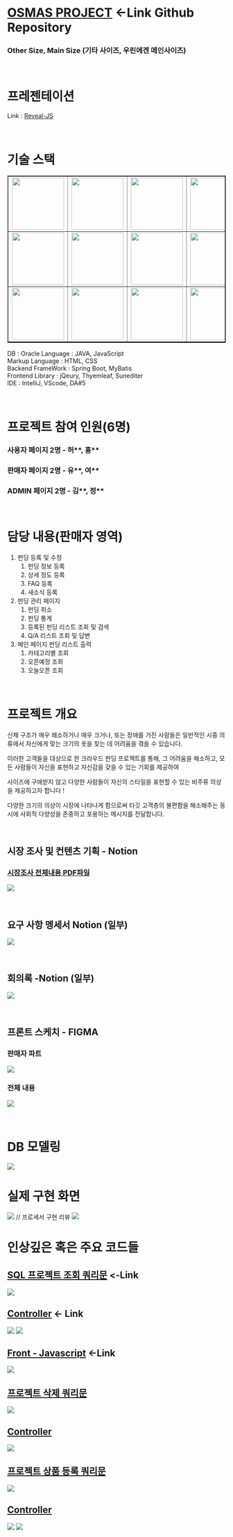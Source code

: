 # [OSMAS PROJECT](https://github.com/i-DLE1/OSMASbySpringBoot) <-Link Github Repository

### Other Size, Main Size (기타 사이즈, 우린에겐 메인사이즈)

<br>

# 프레젠테이션
Link : [Reveal-JS](https://yoosc89.github.io/DevStudy/Project/OSMAS/presentation/)

<br>

# 기술 스택
<table border=2>
   <tr>
      <td><img src="/Resource/Logo/oracle.jpg" width=120 height=120></td>
      <td><img src="/Resource/Logo/java.jpg" width=120 height=120></td>
      <td><img src="/Resource/Logo/mybatis.jpg" width=120 height=120></td>
      <td><img src="/Resource/Logo/springboot.jpg" width=120 height=120></td>
   </tr>
   <tr>
      <td><img src="/Resource/Logo/html.jpg" width=120 height=120></td>
      <td><img src="/Resource/Logo/css.jpg" width=120 height=120></td>
      <td><img src="/Resource/Logo/jqeury.jpg" width=120 height=120></td>
      <td><img src="/Resource/Logo/Thyemleaf.jpg" width=120 height=120></td>
   </tr>
   <tr>
      <td><img src="/Resource/Logo/intelij.jpg" width=120 height=120></td>
      <td><img src="/Resource/Logo/vscode.jpg" width=120 height=120></td>
      <td><img src="/Resource/Logo/figma.jpg" width=120 height=120></td>
      <td><img src="/Resource/Logo/notion.jpg" width=120 height=120></td>
   </tr>
</table>

DB : Oracle
Language : JAVA, JavaScript  
Markup Language : HTML, CSS  
Backend FrameWork : Spring Boot, MyBatis  
Frontend Library : jQeury, Thyemleaf, Sunediter  
IDE : IntelliJ, VScode, DA#5


<br>

# 프로젝트 참여 인원(6명)
### 사용자 페이지 2명 - 허**, 홍**
### 판매자 페이지 2명 - 유**, 여** 
### ADMIN 페이지 2명 - 김**, 정**

<br>

# 담당 내용(판매자 영역)
1. 펀딩 등록 및 수정
   1. 펀딩 정보 등록
   2. 상세 정도 등록
   3. FAQ 등록
   4. 새소식 등록  
2. 펀딩 관리 페이지
   1. 펀딩 취소
   2. 펀딩 통계
   3. 등록된 펀딩 리스트 조회 및 검색
   4. Q/A 리스트 조회 및 답변
3. 몌인 페이지 펀딩 리스트 출력
   1. 카테고리별 조회
   2. 오픈예정 조회
   3. 오늘오픈 조회

<br>

# 프로젝트 개요

신체 구조가 매우 왜소하거나 매우 크거나, 또는 장애를 가진 사람들은 일반적인 시중 의류에서 자신에게 맞는 크기의 옷을 찾는 데 어려움을 겪을 수 있습니다.

이러한 고객들을 대상으로 한 크라우드 펀딩 프로젝트를 통해, 그 어려움을 해소하고, 모든 사람들이 자신을 표현하고 자신감을 갖을 수 있는 기회를 제공하여

사이즈에 구애받지 않고 다양한 사람들이 자신의 스타일을 표현할 수 있는 비주류 의상을 제공하고자 합니다 !

다양한 크기의 의상이 시장에 나타나게 함으로써 타깃 고객층의 불편함을 해소해주는 동시에 사회적 다양성을 존중하고 포용하는 메시지를 전달합니다.


<br>


## 시장 조사 및 컨텐츠 기획 - Notion
### [시장조사 전체내용 PDF파일](./presentation/files/Market-research.pdf)
![](./presentation/images/research-part.jpg)

<br>

<!-- ## 주요 기능 분석(담당영역) -->
<!-- ![](presentation/images/func.jpg) -->

## 요구 사항 멩세서 Notion (일부)
![](./presentation/images/reSpecification.jpg)

<br>

## 회의록 -Notion (일부)
![](./presentation/images/proceedings.jpg)

<br>

## 프론트 스케치 - FIGMA

### 판매자 파트
![](./presentation/images/my_fimga.jpg)


### 전체 내용

![](./presentation/images/figma_full.jpg)

<br>

# DB 모델링
![](./presentation/images/DB.jpg)

<!-- # DB 작명 -->
<!-- ![](presentation/images/DBName.jpg) -->

# 실제 구현 화면
![](./presentation/images/01.jpg) // 프로세서 구현 리뷰
![](./presentation/images/02.jpg)

# 인상깊은 혹은 주요 코드들
## [SQL 프로젝트 조회 쿼리문](https://github.com/i-DLE1/OSMASbySpringBoot/blob/6addba45050a01c39bc37c697712c0121bf0f36c/src/main/resources/mybatis/mapper/seller/ProjectMapper.xml#L142-L207) <-Link
![](./presentation/images/code3.jpg)

## [Controller](https://github.com/i-DLE1/OSMASbySpringBoot/blob/6addba45050a01c39bc37c697712c0121bf0f36c/src/main/java/com/idle/osmas/seller/controller/SaleListController.java#L54-L144) <- Link
![](./presentation/images/code1.jpg)
![](./presentation/images/code2.jpg)

## [Front - Javascript](https://github.com/i-DLE1/OSMASbySpringBoot/blob/6addba45050a01c39bc37c697712c0121bf0f36c/src/main/resources/static/js/seller/projectListView.js#L139-L172) <-Link
![](./presentation/images/code04.jpg)

## [프로젝트 삭제 쿼리문](https://github.com/i-DLE1/OSMASbySpringBoot/blob/6addba45050a01c39bc37c697712c0121bf0f36c/src/main/resources/mybatis/mapper/seller/ProjectMapper.xml#L337-L352)
![](./presentation/images/code06.jpg)

## [Controller](https://github.com/i-DLE1/OSMASbySpringBoot/blob/6addba45050a01c39bc37c697712c0121bf0f36c/src/main/java/com/idle/osmas/seller/controller/SellerController.java#L289-L318)
![](./presentation/images/code05.jpg)


## [프로젝트 상품 등록 쿼리문](https://github.com/i-DLE1/OSMASbySpringBoot/blob/6addba45050a01c39bc37c697712c0121bf0f36c/src/main/resources/mybatis/mapper/seller/ProductMapper.xml#L109-L129)
![](./presentation/images/code07.jpg)

## [Controller](https://github.com/i-DLE1/OSMASbySpringBoot/blob/6addba45050a01c39bc37c697712c0121bf0f36c/src/main/java/com/idle/osmas/seller/controller/RegistProjectController.java#L335-L409)
![](./presentation/images/code08.jpg)
![](./presentation/images/code09.jpg)